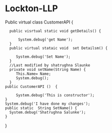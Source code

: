 # Lockton-LLP

Public virtual class CustomerAPI  {

      public visrtual static void getDetails() {
         
          System.debug('get Name');
      }
      public virtual stataic void  set Detailsm() {
      
         System.debug('Set Name');
      }
      //Last modified by shatrughna Slaunke
      private void setName(String Name) {
         This.Name= Name;
         System.debug();
      }
    public CustomerAPI ()  {
    
         System.debug('This is constructor');
    }   
    System.debug('I have done my changes');
    public static  String SetName() {
      System.debug('Shatrughna Salunke');
    }
}



